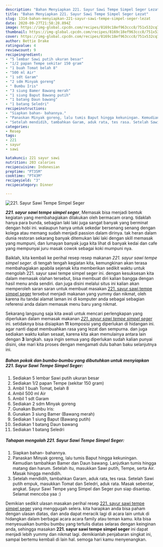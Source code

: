 ```yaml
---
description: "Bahan Menyiapkan 221. Sayur Sawi Tempe Simpel Seger Lezat"
title: "Bahan Menyiapkan 221. Sayur Sawi Tempe Simpel Seger Lezat"
slug: 1314-bahan-menyiapkan-221-sayur-sawi-tempe-simpel-seger-lezat
date: 2020-09-27T21:58:28.894Z
image: https://img-global.cpcdn.com/recipes/8169c18ef963ccc8/751x532cq70/221-sayur-sawi-tempe-simpel-seger-foto-resep-utama.jpg
thumbnail: https://img-global.cpcdn.com/recipes/8169c18ef963ccc8/751x532cq70/221-sayur-sawi-tempe-simpel-seger-foto-resep-utama.jpg
cover: https://img-global.cpcdn.com/recipes/8169c18ef963ccc8/751x532cq70/221-sayur-sawi-tempe-simpel-seger-foto-resep-utama.jpg
author: Bettie Drake
ratingvalue: 4
reviewcount: 9
recipeingredient:
- "5 lembar Sawi putih ukuran besar"
- "1/2 papan Tempe sekitar 150 gram"
- "1 buah Tomat belah 8"
- "500 ml Air"
- "1 sdt Garam"
- "2 sdm Minyak goreng"
- " Bumbu Iris"
- "3 siung Bamer Bawang merah"
- "1 siung Baput Bawang putih"
- "1 batang Daun bawang"
- "1 batang Seledri"
recipeinstructions:
- "Siapkan bahan- bahannya."
- "Panaskan Minyak goreng, lalu tumis Baput hingga kekuningan. Kemudian tambahkan Bamer dan Daun bawang. Lanjutkan tumis hingga matang dan harum. Setelah itu, masukkan Sawi putih, Tempe, serta Air. Masak hingga mendidih."
- "Setelah mendidih, tambahkan Garam, aduk rata, tes rasa. Setelah Sawi putih empuk, masukkan Tomat dan Seledri, aduk rata. Masak sebentar, angkat. Sayur Sawi Tempe yang Simpel dan Seger pun siap disantap. Selamat mencoba yaa :)"
categories:
- Resep
tags:
- 221
- sayur
- sawi

katakunci: 221 sayur sawi 
nutrition: 203 calories
recipecuisine: Indonesian
preptime: "PT35M"
cooktime: "PT43M"
recipeyield: "3"
recipecategory: Dinner

---
```



![221. Sayur Sawi Tempe Simpel Seger](https://img-global.cpcdn.com/recipes/8169c18ef963ccc8/751x532cq70/221-sayur-sawi-tempe-simpel-seger-foto-resep-utama.jpg)

<b><i>221. sayur sawi tempe simpel seger</i></b>, Memasak bisa menjadi bentuk kegiatan yang membahagiakan dilakukan oleh bermacam orang. tidaklah hanya para bunda, sebagian laki laki juga sangat banyak yang berminat dengan hobi ini. walaupun hanya untuk sekedar bersenang senang dengan kolega atau memang sudah menjadi passion dalam dirinya. tak heran dalam dunia restoran sekarang banyak ditemukan laki laki dengan skill memasak yang mumpuni, dan lumayan banyak juga kita lihat di banyak kedai dan cafe yang mempunyai juru masak cowok sebagai koki mumpuni nya.

Baiklah, kita kembali ke perihal resep resep makanan <i>221. sayur sawi tempe simpel seger</i>. di tengah tengah kegiatan kita, kemungkinan akan terasa membahagiakan apabila sejenak kita memberikan sedikit waktu untuk mengolah 221. sayur sawi tempe simpel seger ini. dengan kesuksesan kita dalam memasak olahan tersebut, bisa membuat diri kalian bangga dengan hasil menu anda sendiri. dan juga disini melalui situs ini kalian akan memperoleh saran saran untuk membuat masakan <u>221. sayur sawi tempe simpel seger</u> tersebut menjadi makanan yang yummy dan nikmat, oleh karena itu tandai alamat laman ini di komputer anda sebagai sebagian referensi anda dalam memasak menu baru yang nikmat.




Sekarang langsung saja kita awali untuk mencari perlengkapan yang diperlukan dalam memasak makanan <u><i>221. sayur sawi tempe simpel seger</i></u> ini. setidaknya bisa disiapkan <b>11</b> komposisi yang diperlukan di hidangan ini. agar nanti dapat membuahkan rasa yang lezat dan sempurna. dan juga sediakan waktu kalian sesaat, karena kita akan memulainya antara lain dengan <b>3</b> langkah. saya ingin semua yang diperlukan sudah kalian punyai disini, oke mari kita proses dengan mengamati dulu bahan baku selanjutnya ini.

<!--inarticleads1-->

##### Bahan pokok dan bumbu-bumbu yang dibutuhkan untuk menyiapkan 221. Sayur Sawi Tempe Simpel Seger:

1. Sediakan 5 lembar Sawi putih ukuran besar
1. Sediakan 1/2 papan Tempe (sekitar 150 gram)
1. Ambil 1 buah Tomat, belah 8
1. Ambil 500 ml Air
1. Ambil 1 sdt Garam
1. Sediakan 2 sdm Minyak goreng
1. Gunakan  Bumbu Iris:
1. Gunakan 3 siung Bamer (Bawang merah)
1. Sediakan 1 siung Baput (Bawang putih)
1. Sediakan 1 batang Daun bawang
1. Sediakan 1 batang Seledri




<!--inarticleads2-->

##### Tahapan mengolah 221. Sayur Sawi Tempe Simpel Seger:

1. Siapkan bahan- bahannya.
1. Panaskan Minyak goreng, lalu tumis Baput hingga kekuningan. Kemudian tambahkan Bamer dan Daun bawang. Lanjutkan tumis hingga matang dan harum. Setelah itu, masukkan Sawi putih, Tempe, serta Air. Masak hingga mendidih.
1. Setelah mendidih, tambahkan Garam, aduk rata, tes rasa. Setelah Sawi putih empuk, masukkan Tomat dan Seledri, aduk rata. Masak sebentar, angkat. Sayur Sawi Tempe yang Simpel dan Seger pun siap disantap. Selamat mencoba yaa :)




Demikian sedikit ulasan masakan perihal resep <u>221. sayur sawi tempe simpel seger</u> yang menggugah selera. kita harapkan anda bisa paham dengan ulasan diatas, dan anda dapat meracik lagi di acara lain untuk di hidangkan dalam berbagai acara acara family atau teman kamu. kita bisa menyesuaikan bumbu bumbu yang tertulis diatas selaras dengan keinginan anda, sehingga masakan <b>221. sayur sawi tempe simpel seger</b> ini dapat menjadi lebih yummy dan nikmat lagi. demikianlah penjabaran singkat ini, sampai bertemu kembali di lain hal. semoga hari kamu menyenangkan.
